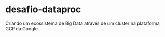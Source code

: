 # desafio-dataproc
Criando um ecossistema de Big Data através de um cluster na plataforma GCP da Google.
